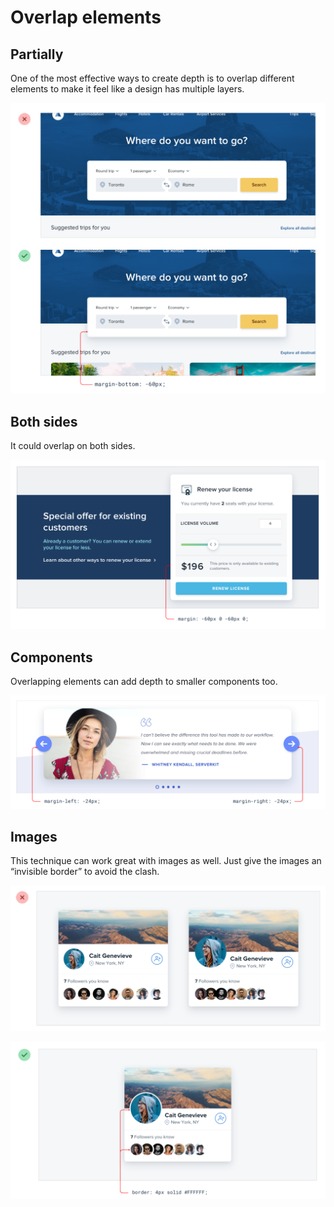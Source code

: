 # Overlap elements

## Partially

One of the most effective ways to create depth is to overlap different elements to make it feel like a design has multiple layers.

![](../.gitbook/assets/overlap-elements.png)

## Both sides

It could overlap on both sides.

![](../.gitbook/assets/overlap-elements-both-sides.png)

## Components

Overlapping elements can add depth to smaller components too.

![](../.gitbook/assets/overlap-elements-small.png)

## Images

This technique can work great with images as well. Just give the images an “invisible border” to avoid the clash.

![](../.gitbook/assets/overlap-elements-images-bad.png)

![](../.gitbook/assets/overlap-elements-images-good.png)
